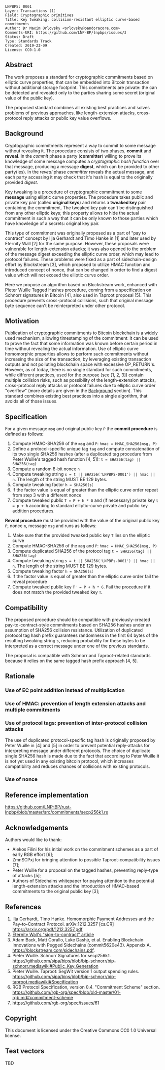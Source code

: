 ```
LNPBPS: 0001
Layer: Transactions (1)
Field: Cryptographic primitives
Title: Key tweaking: collision-resistant elliptic curve-based commitments
Author: Dr Maxim Orlovsky <orlovsky@pandoracore.com>
Comments-URI: https://github.com/LNP-BP/lnpbps/issues/3
Status: Draft
Type: Standards Track
Created: 2019-23-09
License: CC0-1.0
```

## Abstract

The work proposes a standard for cryptographic commitments based on elliptic curve properties, that can be embedded
into Bitcoin transaction without additional storage footprint. This commitments are private: the can be detected and 
revealed only to the parties sharing some secret (original value of the public key).

The proposed standard combines all existing best practices and solves problems of previous approaches, like 
length-extension attacks, cross-protocol reply attacks or public key value overflows.


## Background

Cryptographic commitments represent a way to commit to some message without revealing it. The procedure
consists of two phases, **commit** and **reveal**. In the *commit* phase a party (**committer**) willing to prove its 
knowledge of some message computes a *cryptographic hash function* over that message, producing a message **digest**, 
which can be provided to other party(ies). In the *reveal* phase *committer* reveals the actual message, and each party 
accessing it may check that it's hash is equal to the originally provided *digest*.

Key tweaking is a procedure of cryptographic commitment to some **message** using elliptic curve properties. The 
procedure takes public and private key pair (called **original keys**) and returns a **tweaked key** pair containing
the commitment. The tweaked key pair can't be distinguished from any other elliptic keys; this property allows
to hide the actual commitment in such a way that it can be only known to those parties which have knowledge of a
secrets: original key pair.

This type of commitment was originally proposed as a part of "pay to contract" concept by Ilja Gerhardt and Timo Hanke
in [1] and later used by Eternity Wall [2] for the same purpose. However, these proposals were vulnerable for 
length-extension attacks; it was also opened to the problem of the message digest exceeding the elliptic curve order,
which may lead to protocol failures. These problems were fixed as a part of sidechain-design effort by Blockstream [3], 
which proposed to utilize HMAC function and introduced concept of nonce, that can be changed in order to find a digest
value which will not exceed the elliptic curve order.

Here we propose an algorithm based on Blockstream work, enhanced with Pieter Wuille Tagged Hashes procedure, coming from
a specification on Schnorr signatures in Bitcoin [4], also used in Taproot proposal [5]. This procedure prevents
cross-protocol collisions, such that original message byte sequence can't be reinterpreted under other protocol.


## Motivation

Publication of cryptographic commitments to Bitcoin blockchain is a widely used mechanism, allowing timestamping of the
commitment: it can be used to prove the fact that some information was known before certain period in time without
revealing the actual information. Use of elliptic curve homomorphic properties allows to perform such commitments
without increasing the size of the transaction, by leveraging existing transaction outputs and not polluting blockchain
space with excessive OP_RETURN's. However, as of today, there is no single standard for such commitments, while
different practices, used for the purpose (see [1, 2, 3]) contain multiple collision risks, such as possibility of the 
length-extension attacks, cross-protocol reply attacks or protocol failures due to elliptic curve order "overflow"
(more details are given in the [Background](#Background) section). This standard combines existing best practices into 
a single algorithm, that avoids all of those issues.


## Specification

For a given message `msg` and original public key `P` the **commit procedure** is defined as follows:

1. Compute HMAC-SHA256 of the `msg` and `P`: `hmac = HMAC_SHA256(msg, P)`
2. Define a protocol-specific unique tag `tag` and compute concatenation of its two single SHA256 hashes 
   (after a duplicated tag procedure from Peter Wuille's tagged hash function [4, 5]): `t = SHA256(tag) || SHA256(tag)`
3. Compute a random 8-bit nonce `n`
4. Compute tweaking string `s = t || SHA256('LNPBPS-0001') || hmac || n`. The length of the string MUST BE 129 bytes.
5. Compute tweaking factor `h = SHA256(s)`
6. If the factor value is equal of greater than the elliptic curve order repeat from step 3 with a different nonce
7. Compute tweaked public `T = P + h * G` and (if necessary) private key `t = p + h` according to standard 
   elliptic-curve private and public key addition procedures.

**Reveal procedure** must be provided with the value of the original public key `P`, nonce `n`, message `msg` and runs 
as follows:

1. Make sure that the provided tweaked public key `T` lies on the elliptic curve
2. Compute HMAC-SHA256 of the `msg` and `P`: `hmac = HMAC_SHA256(msg, P)`
3. Compute duplicated SHA256 of the protocol tag `t = SHA256(tag) || SHA256(tag)`
4. Compute tweaking string `s = t || SHA256('LNPBPs-0001') || hmac || n`. The length of the string MUST BE 129 bytes.
5. Compute tweaking factor `h = SHA256(s)`
6. If the factor value is equal of greater than the elliptic curve order fail the reveal procedure
7. Compute tweaked public key `T' = P + h * G`. Fail the procedure if it does not match the provided tweaked key `T`.


## Compatibility

The proposed procedure should be compatible with previously-created pay-to-contract-style commitments based on SHA256 
hashes under an assumption of SHA256 collision resistance. Utilization of duplicated protocol tag hash prefix guarantees
randomness in the first 64 bytes of the resulting tweaking string `s`, reducing probability for these bytes to be
interpreted as a correct message under one of the previous standards.

The proposal is compatible with Schnorr and Taproot-related standards because it relies on the same tagged hash prefix 
approach [4, 5].


## Rationale

### Use of EC point addition instead of multiplication

### Use of HMAC: prevention of length extension attacks and multiple commitments

### Use of protocol tags: prevention of inter-protocol collision attacks

The use of duplicated protocol-specific tag hash is originally proposed by Peter Wuille in [4] and [5] in order to 
prevent potential reply-attacks for interpreting message under different protocols. The choice of duplicate single 
SHA256 hash is made due to the fact that according to Peter Wuille it is not yet used in any existing bitcoin protocol, 
which increases compatibility and reduces chances of collisions with existing protocols.


### Use of nonce


## Reference implementation

<https://github.com/LNP-BP/rust-lnpbp/blob/master/src/commitments/secp256k1.rs>


## Acknowledgements

Authors would like to thank:
* Alekos Filini for his initial work on the commitment schemes as a part of early RGB effort [6]; 
* ZmnSCPxj for bringing attention to possible Taproot-compatibility issues [7];
* Peter Wuille for a proposal on the tagged hashes, preventing reply-type of attacks [5];
* Authors of Sidechains whitepaper for paying attention to the potential length-extension attacks and the introduction
  of HMAC-based commitments to the original public key [3];


## References

1. Ilja Gerhardt, Timo Hanke. Homomorphic Payment Addresses and the Pay-to-Contract Protocol. arXiv:1212.3257 \[cs.CR\] 
   <https://arxiv.org/pdf/1212.3257.pdf>
2. [Eternity Wall's "sign-to-contract" article](https://blog.eternitywall.com/2018/04/13/sign-to-contract/)
3. Adam Back, Matt Corallo, Luke Dashjr, et al. Enabling Blockchain Innovations with Pegged Sidechains (commit5620e43).
   Appenxix A. <https://blockstream.com/sidechains.pdf>.
4. Pieter Wuille. Schnorr Signatures for secp256k1.
   <https://github.com/sipa/bips/blob/bip-schnorr/bip-schnorr.mediawiki#Public_Key_Generation>
5. Pieter Wuille. Taproot: SegWit version 1 output spending rules.
   <https://github.com/sipa/bips/blob/bip-schnorr/bip-taproot.mediawiki#Specification>
6. RGB Protocol Specification, version 0.4. "Commitment Scheme" section.
   <https://github.com/rgb-org/spec/blob/old-master/01-rgb.md#commitment-scheme>
7. <https://github.com/rgb-org/spec/issues/61>


## Copyright

This document is licensed under the Creative Commons CC0 1.0 Universal license.


## Test vectors

TBD